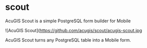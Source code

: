 # scout

AcuGIS Scout is a simple PostgreSQL form builder for Mobile
   
![AcuGIS Scout](https://github.com/acugis/scout/acugis-scout.jpg
   
AcuGIS Scout turns any PostgreSQL table into a Mobile form.
